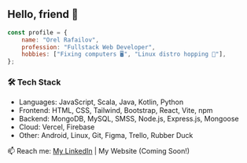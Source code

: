 ## Hello, friend 👋

```javascript
const profile = {
    name: "Orel Rafailov",
    profession: "Fullstack Web Developer",
    hobbies: ["Fixing computers 🖥️", "Linux distro hopping 🐧"],
};
```

### 🛠️ Tech Stack
- Languages: JavaScript, Scala, Java, Kotlin, Python
- Frontend: HTML, CSS, Tailwind, Bootstrap, React, Vite, npm
- Backend: MongoDB, MySQL, SMSS, Node.js, Express.js, Mongoose
- Cloud: Vercel, Firebase
- Other: Android, Linux, Git, Figma, Trello, Rubber Duck

📫 Reach me: [My LinkedIn](https://www.linkedin.com/in/orel-rafailov/) | My Website (Coming Soon!)

